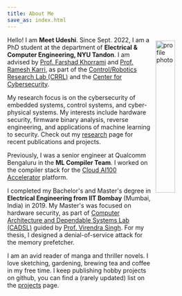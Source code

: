 ```yaml
---
title: About Me
save_as: index.html
---
```


Hello! I am **Meet Udeshi**. 
<img src="/images/profile.jpg" alt="profile photo" title="Yes, that's me." style="margin: 10px; width: 30%; float:right;"/>
Since Sept. 2022, I am a PhD student at the department of **Electrical & Computer Engineering, NYU Tandon**.
I am advised by [Prof. Farshad Khorrami](https://engineering.nyu.edu/faculty/farshad-khorrami) and [Prof. Ramesh Karri](https://engineering.nyu.edu/faculty/ramesh-karri),
as part of the [Control/Robotics Research Lab (CRRL)](https://crrl.poly.edu/) and the 
[Center for Cybersecurity](https://cyber.nyu.edu/).

My research focus is on the cybersecurity of embedded systems, control systems, and cyber-physical systems.
My interests include hardware security, firmware binary analysis, reverse engineering, and applications of machine learning to security.
Check out my [research](/research) page for recent publications and projects.

Previously, I was a senior engineer at Qualcomm Bengaluru in the **ML Compiler Team**.
I worked on the compiler stack for the
[Cloud AI100 Accelerator](https://www.qualcomm.com/products/cloud-artificial-intelligence) platform.

I completed my Bachelor's and Master's degree in **Electrical Engineering from IIT Bombay** (Mumbai, India) in 2019.
My Master's was focused on hardware security, as part of [Computer Architecture and Dependable Systems Lab (CADSL)](https://www.ee.iitb.ac.in/student/~cadsl/)
guided by [Prof. Virendra Singh](https://www.ee.iitb.ac.in/~viren/). For my thesis, I designed a denial-of-service attack for the memory prefetcher.


I am an avid reader of manga and thriller novels. I love sketching, gardening, brewing tea and coffee in my free time.
I keep publishing hobby projects on github, you can find a (rarely updated) list on the [projects](/hobby) page.
